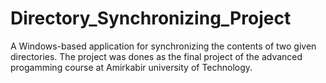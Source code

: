 # Directory_Synchronizing_Project
A Windows-based application for synchronizing the contents of two given directories. The project was dones as the final project of the advanced progamming course at Amirkabir university of Technology. 
